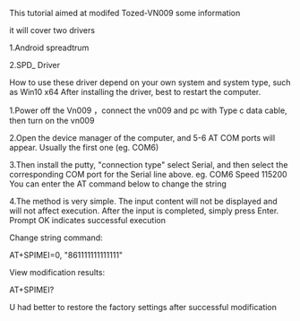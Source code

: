 This tutorial aimed at modifed Tozed-VN009 some information 

it will cover two drivers

1.Android spreadtrum

2.SPD_ Driver

How to use these driver depend on your own system and system type, such as Win10 x64
After installing the driver, best to restart the computer.

1.Power off the Vn009 ，connect the vn009 and pc with Type c data cable, then turn on the vn009

2.Open the device manager of the computer, and 5-6 AT COM ports will appear. Usually the first one (eg. COM6)

3.Then install the putty, "connection type" select Serial, and then select the corresponding COM port for the Serial line above. eg. COM6  Speed 115200
You can enter the AT command below to change the string

4.The method is very simple. The input content will not be displayed and will not affect execution. After the input is completed, simply press Enter. Prompt OK indicates successful execution

Change string command:

AT+SPIMEI=0, "861111111111111"

View modification results:

AT+SPIMEI?

U had better to restore the factory settings after successful modification
